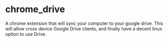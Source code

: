 # chrome_drive
A chrome extension that will sync your computer to your google drive. This will allow cross device Google Drive clients, and finally have a decent linux option to use Drive.
